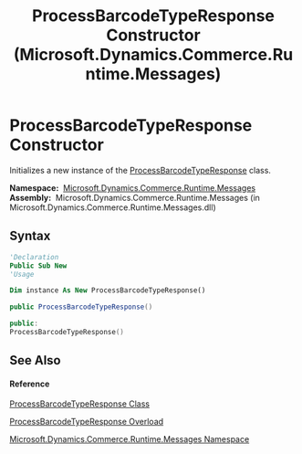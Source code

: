 ﻿---
title: ProcessBarcodeTypeResponse Constructor  (Microsoft.Dynamics.Commerce.Runtime.Messages)
TOCTitle: ProcessBarcodeTypeResponse Constructor
ms:assetid: M:Microsoft.Dynamics.Commerce.Runtime.Messages.ProcessBarcodeTypeResponse.#ctor
ms:mtpsurl: https://technet.microsoft.com/en-us/library/microsoft.dynamics.commerce.runtime.messages.processbarcodetyperesponse.processbarcodetyperesponse(v=AX.60)
ms:contentKeyID: 62208470
ms.date: 05/18/2015
mtps_version: v=AX.60
dev_langs:
- vb
- csharp
- c++
---

# ProcessBarcodeTypeResponse Constructor

Initializes a new instance of the [ProcessBarcodeTypeResponse](processbarcodetyperesponse-class-microsoft-dynamics-commerce-runtime-messages.md) class.

**Namespace:**  [Microsoft.Dynamics.Commerce.Runtime.Messages](microsoft-dynamics-commerce-runtime-messages-namespace.md)  
**Assembly:**  Microsoft.Dynamics.Commerce.Runtime.Messages (in Microsoft.Dynamics.Commerce.Runtime.Messages.dll)

## Syntax

``` vb
'Declaration
Public Sub New
'Usage

Dim instance As New ProcessBarcodeTypeResponse()
```

``` csharp
public ProcessBarcodeTypeResponse()
```

``` c++
public:
ProcessBarcodeTypeResponse()
```

## See Also

#### Reference

[ProcessBarcodeTypeResponse Class](processbarcodetyperesponse-class-microsoft-dynamics-commerce-runtime-messages.md)

[ProcessBarcodeTypeResponse Overload](processbarcodetyperesponse-constructor-microsoft-dynamics-commerce-runtime-messages.md)

[Microsoft.Dynamics.Commerce.Runtime.Messages Namespace](microsoft-dynamics-commerce-runtime-messages-namespace.md)

